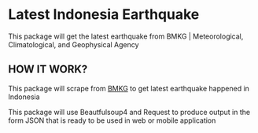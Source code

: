 # Latest Indonesia Earthquake
This package will get the latest earthquake from BMKG | Meteorological, Climatological, and Geophysical Agency

## HOW IT WORK?
This package will scrape from [BMKG](https://bmkg.go.id) to get latest earthquake happened in Indonesia

This package will use Beautfulsoup4 and Request to produce output in the form JSON that is ready to be used in web or mobile application